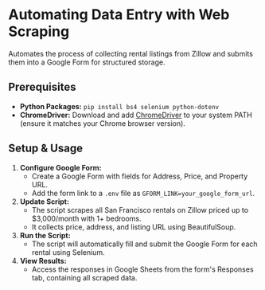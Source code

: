 # Automating Data Entry with Web Scraping
Automates the process of collecting rental listings from Zillow and submits them into a Google Form for structured storage.

## Prerequisites
- **Python Packages:** `pip install bs4 selenium python-dotenv`
- **ChromeDriver:** Download and add [ChromeDriver](https://chromedriver.chromium.org/) to your system PATH (ensure it matches your Chrome browser version).

## Setup & Usage
1. **Configure Google Form:**  
   - Create a Google Form with fields for Address, Price, and Property URL.
   - Add the form link to a `.env` file as `GFORM_LINK=your_google_form_url`.
2. **Update Script:**  
   - The script scrapes all San Francisco rentals on Zillow priced up to $3,000/month with 1+ bedrooms.
   - It collects price, address, and listing URL using BeautifulSoup.
3. **Run the Script:**  
   - The script will automatically fill and submit the Google Form for each rental using Selenium.
4. **View Results:**  
   - Access the responses in Google Sheets from the form's Responses tab, containing all scraped data.

